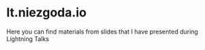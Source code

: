 # lt.niezgoda.io

Here you can find materials from slides that I have presented during Lightning Talks
